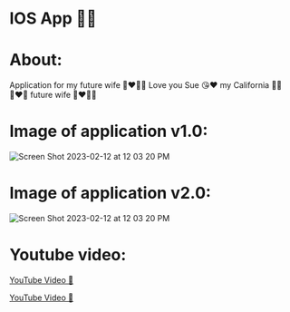 # IOS App 👨‍💻

# About:

Application for my future wife 👩‍❤️‍💋‍👨 Love you Sue 😘❤️‍ my California 🌴🥥👩‍❤️‍💋‍ future wife 👩‍❤️‍💋‍👨

# Image of application v1.0:
![Screen Shot 2023-02-12 at 12 03 20 PM](https://user-images.githubusercontent.com/39588115/218302154-eae1b4a3-239e-4d2c-b26e-2003f73e9bc7.png)

# Image of application v2.0:
![Screen Shot 2023-02-12 at 12 03 20 PM](https://user-images.githubusercontent.com/39588115/226890830-984c222d-a43d-4a4e-9b8e-0b73336b0bfd.png)


# Youtube video:
[YouTube Video 🍿](https://youtu.be/QMsPqxSGX3g)

[YouTube Video 🍿](https://youtu.be/C-xCzFuZIt0g)
